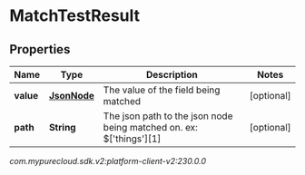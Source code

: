 # MatchTestResult


## Properties

| Name | Type | Description | Notes |
| ------------ | ------------- | ------------- | ------------- |
| **value** | [**JsonNode**](JsonNode) | The value of the field being matched |  [optional] |
| **path** | **String** | The json path to the json node being matched on. ex: $['things'][1] |  [optional] |




_com.mypurecloud.sdk.v2:platform-client-v2:230.0.0_

